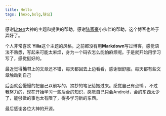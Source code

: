 ```yaml
---
title: Hello   
tags: [hexo,bolg,随记]
---
```

感谢[Litten](http://litten.me/)大神的主题和提供的帮助，感谢[陆家豪](http://chiahaolu.github.io/)小伙伴的帮助，这个博客也终于弄好了。

个人非常喜欢 **Yilia**这个主题的风格。之前都没有用**Markdown**写过博客，感觉语法不熟悉，写起来可能太麻烦，身为一个码农怎么能怕麻烦呢。于是就开始用学习写了，感觉挺好的。

最近觉得**简书**上的文章还不错，每天都回去上边看看，感谢很舒服。每天都有些文章触动到自己

后面就会慢慢的把自己以前写的，摘抄的笔记给搬过来。感觉自己有点懒 ，不过我努力的，现在开始学习一些后台的知识，感觉自己只会Android，会的东西太少了，能够做的事也太有限了，得多学习新的东西。

最后感谢各位大神的开源。


